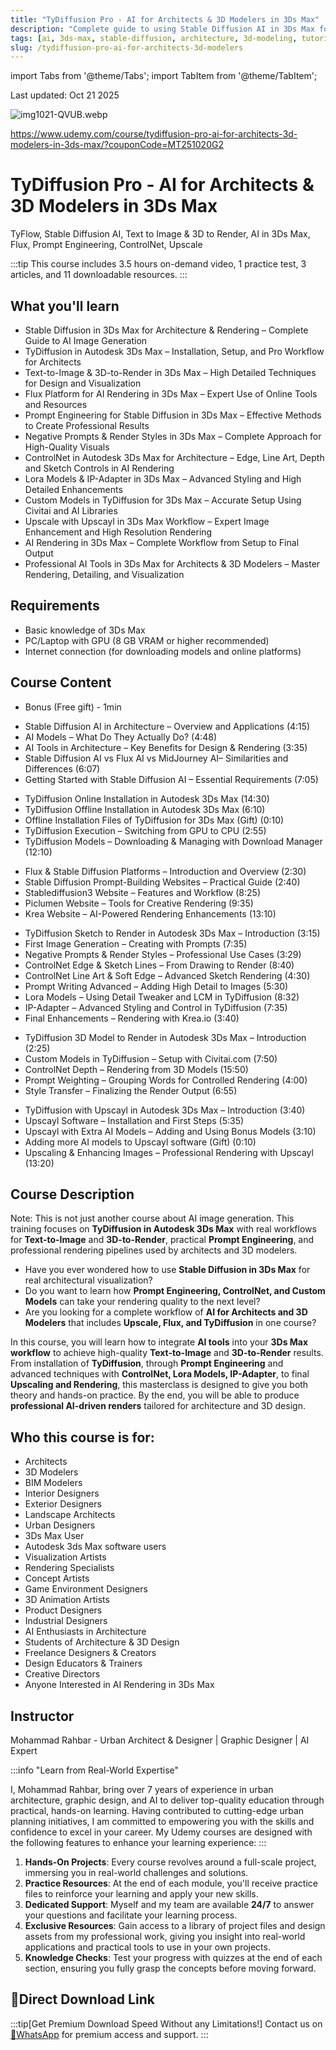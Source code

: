 ```yaml
---
title: "TyDiffusion Pro - AI for Architects & 3D Modelers in 3Ds Max"
description: "Complete guide to using Stable Diffusion AI in 3Ds Max for architecture and 3D modeling. Learn text-to-image, 3D-to-render, prompt engineering, ControlNet, and more."
tags: [ai, 3ds-max, stable-diffusion, architecture, 3d-modeling, tutorial]
slug: /tydiffusion-pro-ai-for-architects-3d-modelers
---
```


import Tabs from '@theme/Tabs';
import TabItem from '@theme/TabItem';

Last updated: Oct 21 2025

![img1021-QVUB.webp](https://list.ucards.store/d/img/img1021-QVUB.webp)

https://www.udemy.com/course/tydiffusion-pro-ai-for-architects-3d-modelers-in-3ds-max/?couponCode=MT251020G2

# TyDiffusion Pro - AI for Architects & 3D Modelers in 3Ds Max

TyFlow, Stable Diffusion AI, Text to Image & 3D to Render, AI in 3Ds Max, Flux, Prompt Engineering, ControlNet, Upscale

:::tip
This course includes 3.5 hours on-demand video, 1 practice test, 3 articles, and 11 downloadable resources.
:::

## What you'll learn

- Stable Diffusion in 3Ds Max for Architecture & Rendering – Complete Guide to AI Image Generation
- TyDiffusion in Autodesk 3Ds Max – Installation, Setup, and Pro Workflow for Architects
- Text-to-Image & 3D-to-Render in 3Ds Max – High Detailed Techniques for Design and Visualization
- Flux Platform for AI Rendering in 3Ds Max – Expert Use of Online Tools and Resources
- Prompt Engineering for Stable Diffusion in 3Ds Max – Effective Methods to Create Professional Results
- Negative Prompts & Render Styles in 3Ds Max – Complete Approach for High-Quality Visuals
- ControlNet in Autodesk 3Ds Max for Architecture – Edge, Line Art, Depth and Sketch Controls in AI Rendering
- Lora Models & IP-Adapter in 3Ds Max – Advanced Styling and High Detailed Enhancements
- Custom Models in TyDiffusion for 3Ds Max – Accurate Setup Using Civitai and AI Libraries
- Upscale with Upscayl in 3Ds Max Workflow – Expert Image Enhancement and High Resolution Rendering
- AI Rendering in 3Ds Max – Complete Workflow from Setup to Final Output
- Professional AI Tools in 3Ds Max for Architects & 3D Modelers – Master Rendering, Detailing, and Visualization

## Requirements

- Basic knowledge of 3Ds Max
- PC/Laptop with GPU (8 GB VRAM or higher recommended)
- Internet connection (for downloading models and online platforms)

## Course Content

<Tabs>
<TabItem value="bonus" label="Bonus (Free gift)">
<ul>
<li>Bonus (Free gift) - 1min</li>
</ul>
</TabItem>

<TabItem value="section2" label="TyDiffusion & Stable Diffusion in Architecture – AI Basics">
<ul>
<li>Stable Diffusion AI in Architecture – Overview and Applications (4:15)</li>
<li>AI Models – What Do They Actually Do? (4:48)</li>
<li>AI Tools in Architecture – Key Benefits for Design & Rendering (3:35)</li>
<li>Stable Diffusion AI vs Flux AI vs MidJourney AI– Similarities and Differences (6:07)</li>
<li>Getting Started with Stable Diffusion AI – Essential Requirements (7:05)</li>
</ul>
</TabItem>

<TabItem value="section3" label="TyDiffusion in Autodesk 3Ds Max – Installation & Setup">
<ul>
<li>TyDiffusion Online Installation in Autodesk 3Ds Max (14:30)</li>
<li>TyDiffusion Offline Installation in Autodesk 3Ds Max (6:10)</li>
<li>Offline Installation Files of TyDiffusion for 3Ds Max (Gift) (0:10)</li>
<li>TyDiffusion Execution – Switching from GPU to CPU (2:55)</li>
<li>TyDiffusion Models – Downloading & Managing with Download Manager (12:10)</li>
</ul>
</TabItem>

<TabItem value="section4" label="TyDiffusion & Stable Diffusion Platforms – Online Tools">
<ul>
<li>Flux & Stable Diffusion Platforms – Introduction and Overview (2:30)</li>
<li>Stable Diffusion Prompt-Building Websites – Practical Guide (2:40)</li>
<li>Stablediffusion3 Website – Features and Workflow (8:25)</li>
<li>Piclumen Website – Tools for Creative Rendering (9:35)</li>
<li>Krea Website – AI-Powered Rendering Enhancements (13:10)</li>
</ul>
</TabItem>

<TabItem value="section5" label="TyDiffusion Sketch to Render in 3Ds Max – Prompt Engineering & ControlNet">
<ul>
<li>TyDiffusion Sketch to Render in Autodesk 3Ds Max – Introduction (3:15)</li>
<li>First Image Generation – Creating with Prompts (7:35)</li>
<li>Negative Prompts & Render Styles – Professional Use Cases (3:29)</li>
<li>ControlNet Edge & Sketch Lines – From Drawing to Render (8:40)</li>
<li>ControlNet Line Art & Soft Edge – Advanced Sketch Rendering (4:30)</li>
<li>Prompt Writing Advanced – Adding High Detail to Images (5:30)</li>
<li>Lora Models – Using Detail Tweaker and LCM in TyDiffusion (8:32)</li>
<li>IP-Adapter – Advanced Styling and Control in TyDiffusion (7:35)</li>
<li>Final Enhancements – Rendering with Krea.io (3:40)</li>
</ul>
</TabItem>

<TabItem value="section6" label="TyDiffusion 3D Model to Render in 3Ds Max – Depth Control & Custom Models">
<ul>
<li>TyDiffusion 3D Model to Render in Autodesk 3Ds Max – Introduction (2:25)</li>
<li>Custom Models in TyDiffusion – Setup with Civitai.com (7:50)</li>
<li>ControlNet Depth – Rendering from 3D Models (15:50)</li>
<li>Prompt Weighting – Grouping Words for Controlled Rendering (4:00)</li>
<li>Style Transfer – Finalizing the Render Output (6:55)</li>
</ul>
</TabItem>

<TabItem value="section7" label="TyDiffusion with Upscayl in Autodesk 3Ds Max – Image Upscale & Enhancement">
<ul>
<li>TyDiffusion with Upscayl in Autodesk 3Ds Max – Introduction (3:40)</li>
<li>Upscayl Software – Installation and First Steps (5:35)</li>
<li>Upscayl with Extra AI Models – Adding and Using Bonus Models (3:10)</li>
<li>Adding more AI models to Upscayl software (Gift) (0:10)</li>
<li>Upscaling & Enhancing Images – Professional Rendering with Upscayl (13:20)</li>
</ul>
</TabItem>
</Tabs>

## Course Description

Note: This is not just another course about AI image generation. This training focuses on **TyDiffusion in Autodesk 3Ds Max** with real workflows for **Text-to-Image** and **3D-to-Render**, practical **Prompt Engineering**, and professional rendering pipelines used by architects and 3D modelers.

- Have you ever wondered how to use **Stable Diffusion in 3Ds Max** for real architectural visualization?
- Do you want to learn how **Prompt Engineering, ControlNet, and Custom Models** can take your rendering quality to the next level?
- Are you looking for a complete workflow of **AI for Architects and 3D Modelers** that includes **Upscale, Flux, and TyDiffusion** in one course?

In this course, you will learn how to integrate **AI tools** into your **3Ds Max workflow** to achieve high-quality **Text-to-Image** and **3D-to-Render** results. From installation of **TyDiffusion**, through **Prompt Engineering** and advanced techniques with **ControlNet, Lora Models, IP-Adapter**, to final **Upscaling and Rendering**, this masterclass is designed to give you both theory and hands-on practice. By the end, you will be able to produce **professional AI-driven renders** tailored for architecture and 3D design.

## Who this course is for:

- Architects
- 3D Modelers
- BIM Modelers
- Interior Designers
- Exterior Designers
- Landscape Architects
- Urban Designers
- 3Ds Max User
- Autodesk 3ds Max software users
- Visualization Artists
- Rendering Specialists
- Concept Artists
- Game Environment Designers
- 3D Animation Artists
- Product Designers
- Industrial Designers
- AI Enthusiasts in Architecture
- Students of Architecture & 3D Design
- Freelance Designers & Creators
- Design Educators & Trainers
- Creative Directors
- Anyone Interested in AI Rendering in 3Ds Max

## Instructor

Mohammad Rahbar - Urban Architect & Designer | Graphic Designer | AI Expert

:::info
"Learn from Real-World Expertise"

I, Mohammad Rahbar, bring over 7 years of experience in urban architecture, graphic design, and AI to deliver top-quality education through practical, hands-on learning. Having contributed to cutting-edge urban planning initiatives, I am committed to empowering you with the skills and confidence to excel in your career. My Udemy courses are designed with the following features to enhance your learning experience:
:::

1. **Hands-On Projects**: Every course revolves around a full-scale project, immersing you in real-world challenges and solutions.
2. **Practice Resources**: At the end of each module, you'll receive practice files to reinforce your learning and apply your new skills.
3. **Dedicated Support**: Myself and my team are available **24/7** to answer your questions and facilitate your learning process.
4. **Exclusive Resources**: Gain access to a library of project files and design assets from my professional work, giving you insight into real-world applications and practical tools to use in your own projects.
5. **Knowledge Checks**: Test your progress with quizzes at the end of each section, ensuring you fully grasp the concepts before moving forward.


## 🚀Direct Download Link
:::tip[Get Premium Download Speed Without any Limitations!]
Contact us on [💬WhatsApp](https://wa.me/+8613237610083) for premium  access and support.
:::
